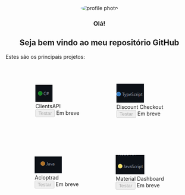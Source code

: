 

<!--
**Jhan10/Jhan10** is a ✨ _special_ ✨ repository because its `README.md` (this file) appears on your GitHub profile.

Here are some ideas to get you started:

- 🔭 I’m currently working on ...
- 🌱 I’m currently learning ...
- 👯 I’m looking to collaborate on ...
- 🤔 I’m looking for help with ...
- 💬 Ask me about ...
- 📫 How to reach me: ...
- 😄 Pronouns: ...
- ⚡ Fun fact: ...
-->
<div>
<p align="center">
 <img width="100px" src="https://github.com/user-attachments/assets/287871ad-6a5c-46ee-99ff-4bf2b4472525" align="center" alt="profile photo"
 style="border-radius: 50%;"
 />
 <h3 align="center">Olá!</h1>
 <h2 align="center">Seja bem vindo ao meu repositório GitHub</h3>

<p>Estes são os principais projetos:</p>
</p>
<p align="center">
</p>
 <div class="projs"
 style="
    display: flex;
    flex-direction: column;
    align-items: center;">
        <div class="storeArea"
        style="
            display: flex;
    flex-direction: row;
    flex-wrap: wrap;
    align-content: flex-start;
    justify-content: center;
    align-items: center;
        ">
            <div class="storeItens"
                    style="
                    padding: 50px;
                    ">
                    <img src="_assets/ClientsAPI/Default.png" alt="">
                    <div class="itensInfo">
                          <span class="itemTitle">ClientsAPI</span>
                    </div>
                    <button class="button-36" role="button" disabled='disabled'>Testar</button> Em breve
            </div>
            <div class="storeItens"
                    style="
                    padding: 50px;
                    ">
                    <img src="_assets/Discount_Checkout/Default.png" alt="">
                    <div class="itensInfo">
                        <span class="itemTitle">Discount Checkout</span>
                    </div>
                    <button class="button-36" role="button"disabled='disabled'>Testar</button> Em breve
            </div>
            <div class="storeItens"
                    style="
                    padding: 50px;
                    ">
                    <img src="_assets/Acloptrad/Default.png" alt="">
                    <div class="itensInfo">
                        <span class="itemTitle">Acloptrad</span>
                    </div>
                    <button class="button-36" role="button" disabled='disabled'>Testar</button> Em breve
            </div>
            <div class="storeItens"
                    style="
                    padding: 50px;
                    ">
                    <img src="_assets/Material/Default.png" alt="">
                    <div class="itensInfo">
                        <span class="itemTitle">Material Dashboard</span>
                    </div>
                    <button class="button-36" role="button" disabled='disabled'>Testar</button> Em breve
            </div>
    </div>
 </div>
</div>
